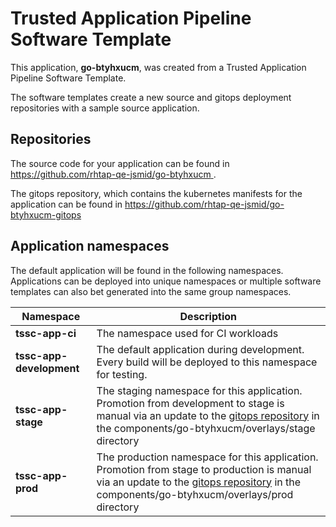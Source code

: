# Trusted Application Pipeline Software Template

This application, **go-btyhxucm**, was created from a Trusted Application Pipeline Software Template.

The software templates create a new source and gitops deployment repositories with a sample source application. 

## Repositories

The source code for your application can be found in [https://github.com/rhtap-qe-jsmid/go-btyhxucm ](https://github.com/rhtap-qe-jsmid/go-btyhxucm ).
 
The gitops repository, which contains the kubernetes manifests for the application can be found in 
[https://github.com/rhtap-qe-jsmid/go-btyhxucm-gitops ](https://github.com/rhtap-qe-jsmid/go-btyhxucm-gitops ) 

## Application namespaces 

The default application will be found in the following namespaces. Applications can be deployed into unique namespaces or multiple software templates can also bet generated into the same group namespaces.  

|  Namespace   |  Description   |  
| -------- | -------- |
| **tssc-app-ci** | The namespace used for CI workloads |
| **tssc-app-development** | The default application during development. Every build will be deployed to this namespace for testing. |
| **tssc-app-stage** | The staging namespace for this application. Promotion from development to stage is manual via an update to the [gitops repository](https://github.com/rhtap-qe-jsmid/go-btyhxucm-gitops ) in the components/go-btyhxucm/overlays/stage directory |
| **tssc-app-prod** | The production namespace for this application. Promotion from stage to production is manual via an update to the [gitops repository](https://github.com/rhtap-qe-jsmid/go-btyhxucm-gitops ) in the components/go-btyhxucm/overlays/prod directory |